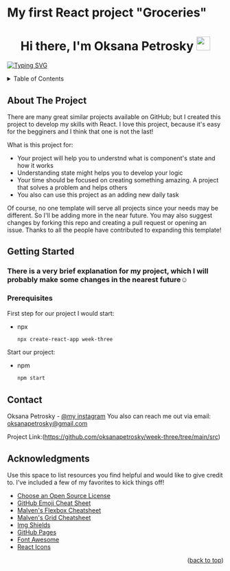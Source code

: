 # My first React project "Groceries"

<!-- ABOUT ME -->

<h1 align="center">Hi there, I'm Oksana Petrosky 
<img src="https://github.com/blackcater/blackcater/raw/main/images/Hi.gif" height="32"/></h1>

[![Typing SVG](https://readme-typing-svg.herokuapp.com?color=%2336BCF7&lines=I+am+web+Developer+from+Michigan)](https://git.io/typing-svg)


  <!-- TABLE OF CONTENTS -->
<details>
  <summary>Table of Contents</summary>
  <ol>
    <li>
      <a href="#about-the-project">About The Project</a>
      <ul>
        <li><a href="#built-with">This Project built with React</a></li>
      </ul>
    </li>
    <li>
      <a href="#getting-started">Getting Started</a>
      <ul>
        <li><a href="#prerequisites">Prerequisites</a></li>
        <li><a href="#installation">Installation</a></li>
      </ul>
    </li>
    <li><a href="#usage">Usage</a></li>
    <li><a href="#roadmap">Roadmap</a></li>
    <li><a href="#contributing">Contributing</a></li>
    <li><a href="#license">License</a></li>
    <li><a href="#contact">Contact</a></li>
    <li><a href="#acknowledgments">Acknowledgments</a></li>
  </ol>
</details>

<!-- ABOUT THE PROJECT -->
## About The Project

There are many great similar projects available on GitHub; but I created this project to develop my skills with React. I love this project, because it's easy for the begginers and I think that one is not the last!

What is this project for:
* Your project will help you to understnd what is component's state and how it works
* Understanding state might helps you to develop your logic
* Your time should be focused on creating something amazing. A project that solves a problem and helps others
* You also can use this project as an adding new daily task 

Of course, no one template will serve all projects since your needs may be different. So I'll be adding more in the near future. You may also suggest changes by forking this repo and creating a pull request or opening an issue. Thanks to all the people have contributed to expanding this template!

<!-- GETTING STARTED -->
## Getting Started

<h3>There is a very brief explanation for my project, which I will probably make some changes in the nearest future<span>☺</span></h3> 

### Prerequisites

First step for our project I would start:

* npx
  ```sh
  npx create-react-app week-three
  ```
Start our project:

* npm
  ```sh
  npm start
  ```


<!-- CONTACT -->
## Contact

Oksana Petrosky - [@my instagram](https://www.instagram.com/)
You also can reach me out via email: oksanapetrosky@gmail.com

Project Link:(https://github.com/oksanapetrosky/week-three/tree/main/src)

<!-- ACKNOWLEDGMENTS -->
## Acknowledgments

Use this space to list resources you find helpful and would like to give credit to. I've included a few of my favorites to kick things off!

* [Choose an Open Source License](https://choosealicense.com)
* [GitHub Emoji Cheat Sheet](https://www.webpagefx.com/tools/emoji-cheat-sheet)
* [Malven's Flexbox Cheatsheet](https://flexbox.malven.co/)
* [Malven's Grid Cheatsheet](https://grid.malven.co/)
* [Img Shields](https://shields.io)
* [GitHub Pages](https://pages.github.com)
* [Font Awesome](https://fontawesome.com)
* [React Icons](https://react-icons.github.io/react-icons/search)

<p align="right">(<a href="#readme-top">back to top</a>)</p>



